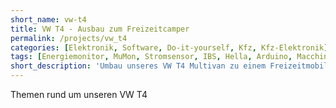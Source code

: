 ```yaml
---
short_name: vw-t4
title: VW T4 - Ausbau zum Freizeitcamper
permalink: /projects/vw_t4
categories: [Elektronik, Software, Do-it-yourself, Kfz, Kfz-Elektronik]
tags: [Energiemonitor, MuMon, Stromsensor, IBS, Hella, Arduino, Macchina-M2]
short_description: 'Umbau unseres VW T4 Multivan zu einem Freizeitmobil.'
---
```


Themen rund um unseren VW T4